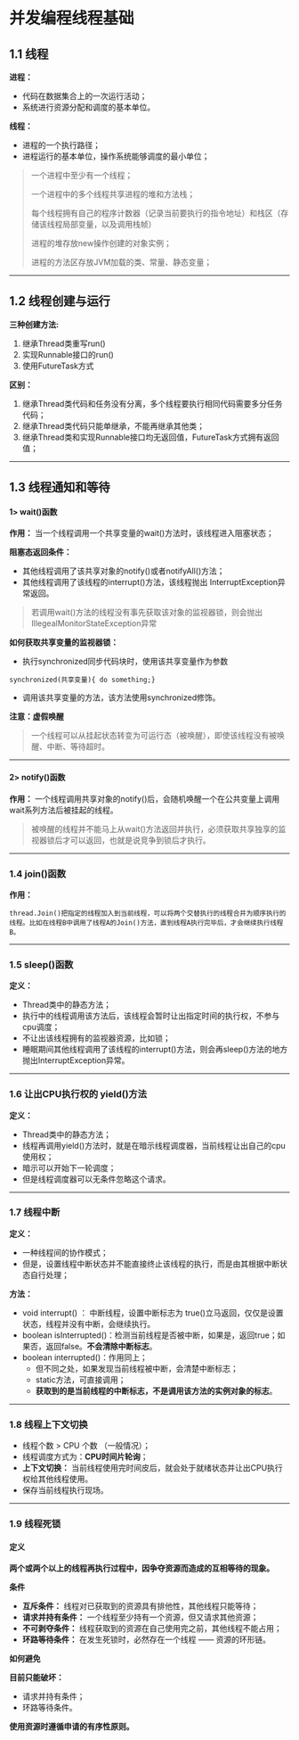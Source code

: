 # 并发编程线程基础

## 1.1 线程

**进程：** 

* 代码在数据集合上的一次运行活动；
* 系统进行资源分配和调度的基本单位。

**线程：**

* 进程的一个执行路径；
* 进程运行的基本单位，操作系统能够调度的最小单位；

> 一个进程中至少有一个线程；
>
> 一个进程中的多个线程共享进程的堆和方法栈；
>
> 每个线程拥有自己的程序计数器（记录当前要执行的指令地址）和栈区（存储该线程局部变量，以及调用栈帧）
>
> 进程的堆存放new操作创建的对象实例；
>
> 进程的方法区存放JVM加载的类、常量、静态变量；

***

## 1.2 线程创建与运行

**三种创建方法:**

1. 继承Thread类重写run()
2. 实现Runnable接口的run()
3. 使用FutureTask方式

**区别：**

1. 继承Thread类代码和任务没有分离，多个线程要执行相同代码需要多分任务代码；
2. 继承Thread类代码只能单继承，不能再继承其他类；
3. 继承Thread类和实现Runnable接口均无返回值，FutureTask方式拥有返回值；

***

## 1.3 线程通知和等待

#### 1> wait()函数

**作用：** 当一个线程调用一个共享变量的wait()方法时，该线程进入阻塞状态；

**阻塞态返回条件：**

* 其他线程调用了该共享对象的notify()或者notifyAll()方法；
* 其他线程调用了该线程的interrupt()方法，该线程抛出 InterruptException异常返回。

> 若调用wait()方法的线程没有事先获取该对象的监视器锁，则会抛出IllegealMonitorStateException异常

**如何获取共享变量的监视器锁：**

* 执行synchronized同步代码块时，使用该共享变量作为参数

```
synchronized(共享变量){ do something;}
```

* 调用该共享变量的方法，该方法使用synchronized修饰。

**注意：虚假唤醒**

> 一个线程可以从挂起状态转变为可运行态（被唤醒），即使该线程没有被唤醒、中断、等待超时。

***

#### 2> notify()函数

**作用：** 一个线程调用共享对象的notify()后，会随机唤醒一个在公共变量上调用wait系列方法后被挂起的线程。

> 被唤醒的线程并不能马上从wait()方法返回并执行，必须获取共享独享的监视器锁后才可以返回，也就是说竞争到锁后才执行。

***

### 1.4 join()函数

**作用：** 

```
thread.Join()把指定的线程加入到当前线程，可以将两个交替执行的线程合并为顺序执行的线程。比如在线程B中调用了线程A的Join()方法，直到线程A执行完毕后，才会继续执行线程B。
```

***

### 1.5 sleep()函数

**定义：** 

* Thread类中的静态方法；
* 执行中的线程调用该方法后，该线程会暂时让出指定时间的执行权，不参与cpu调度；
* 不让出该线程拥有的监视器资源，比如锁；
* 睡眠期间其他线程调用了该线程的interrupt()方法，则会再sleep()方法的地方抛出InterruptException异常。

***

### 1.6 让出CPU执行权的 yield()方法

**定义：**

* Thread类中的静态方法；
* 线程再调用yield()方法时，就是在暗示线程调度器，当前线程让出自己的cpu使用权；
* 暗示可以开始下一轮调度；
* 但是线程调度器可以无条件忽略这个请求。

***

### 1.7 线程中断

**定义：**

* 一种线程间的协作模式；
* 但是，设置线程中断状态并不能直接终止该线程的执行，而是由其根据中断状态自行处理；

**方法：**

* void interrupt() ： 中断线程，设置中断标志为 true()立马返回，仅仅是设置状态，线程并没有中断，会继续执行。
* boolean isInterrupted()：检测当前线程是否被中断，如果是，返回true；如果否，返回false。**不会清除中断标志**。
* boolean interrupted()：作用同上；
  * 但不同之处，如果发现当前线程被中断，会清楚中断标志；
  * static方法，可直接调用；
  * **获取到的是当前线程的中断标志，不是调用该方法的实例对象的标志**。

****

### 1.8 线程上下文切换

* 线程个数 > CPU 个数 （一般情况）；
* 线程调度方式为：**CPU时间片轮询**；
* **上下文切换：** 当前线程使用完时间皮后，就会处于就绪状态并让出CPU执行权给其他线程使用。
* 保存当前线程执行现场。

****

### 1.9 线程死锁

#### 定义

**两个或两个以上的线程再执行过程中，因争夺资源而造成的互相等待的现象。**

**条件**

* **互斥条件：** 线程对已获取到的资源具有排他性，其他线程只能等待；
* **请求并持有条件：** 一个线程至少持有一个资源，但又请求其他资源；
* **不可剥夺条件：** 线程获取到的资源在自己使用完之前，其他线程不能占用；
* **环路等待条件：** 在发生死锁时，必然存在一个线程 —— 资源的环形链。

**如何避免**

**目前只能破坏：**

* 请求并持有条件；
* 环路等待条件。

**使用资源时遵循申请的有序性原则。**



